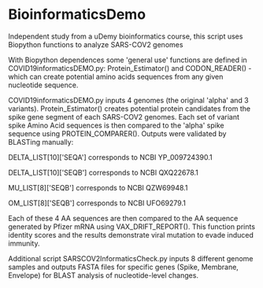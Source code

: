 # BioinformaticsDemo
Independent study from a uDemy bioinformatics course, this script uses Biopython functions to analyze SARS-COV2 genomes

With Biopython dependences some 'general use' functions are defined in COVID19informaticsDEMO.py: Protein_Estimator() and CODON_READER() - which can create potential amino acids sequences from any given nucleotide sequence.

COVID19informaticsDEMO.py inputs 4 genomes (the original 'alpha' and 3 variants). Protein_Estimator() creates potential protein candidates from the spike gene segment of each SARS-COV2 genomes. Each set of variant spike Amino Acid sequences is then compared to the 'alpha' spike sequence using PROTEIN_COMPARER(). Outputs were validated by BLASTing manually:

DELTA_LIST[10]['SEQA'] corresponds to NCBI YP_009724390.1

DELTA_LIST[10]['SEQB'] corresponds to NCBI QXQ22678.1

MU_LIST[8]['SEQB'] corresponds to NCBI QZW69948.1

OM_LIST[8]['SEQB'] corresponds to NCBI UFO69279.1

Each of these 4 AA sequences are then compared to the AA sequence generated by Pfizer mRNA using VAX_DRIFT_REPORT(). This function prints identity scores and the results demonstrate viral mutation to evade induced immunity.

Additional script SARSCOV2InformaticsCheck.py inputs 8 different genome samples and outputs FASTA files for specific genes (Spike, Membrane, Envelope) for BLAST analysis of nucleotide-level changes.
